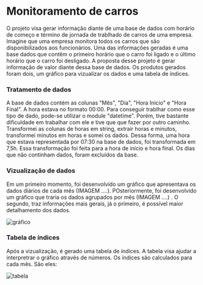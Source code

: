 # Monitoramento de carros

O projeto visa gerar informação diante de uma base de dados com horário de começo e término de jornada de trablhado de carros de uma empresa. 
Imagine que uma empresa monitora todos os carros que são disponibilizados aos funcionários. Uma das informações geradas é uma base dados que
contêm o primeiro horário que o carro foi ligado e o último horário que o carro foi desligado.
A proposta desse projeto é gerar informação de valor diante dessa base de dados. Os produtos gerados foram dois, um gráfico 
para vizualizar os dados e uma tabela de índices.

### Tratamento de dados
A base de dados contém as colunas "Mês", "Dia", "Hora Início" e "Hora Final".
A hora estava no formato 00:00. Para conseguir trablhar como esse tipo de dado, pode-se utilizar o module "datetime". Porém, tive bastante dificuldade em 
trabalhar com ele e tive que que fazer por outro caminho. Transformei as colunas de horas em string, extrair horas e minutos, transformei minutos em horas e somei
os dados. Dessa forma, uma hora que estava representada por 07:30 na base de dados, foi transformada em 7,5h. Essa transformação foi feita
para a hora de início e hora final. 
Os dias que não continham dados, foram excluídos da base.

### Vizualização de dados
Em um primeiro momento, foi desenvolvido um gráfico que apresentava os dados diários de cada mês (IMAGEM ....). POsteriormente, foi desenvolvido 
um gráfico que traria os dados agrupados por mês (IMAGEM ....) . O segundo, traz informações mais gerais, já o primeiro, é possível maior detalhamento
dos dados.

![gráfico](https://user-images.githubusercontent.com/51482960/81885833-9614a580-9571-11ea-979a-1e85c8602f99.png)

### Tabela de índices
Após a vizualização, é gerado uma tabela de índices. A tabela visa ajudar a interpretrar o gráfico através de números.
Os índices são calculados para cada mês. São eles: 

![tabela](https://user-images.githubusercontent.com/51482960/81886344-d6285800-9572-11ea-81ad-743079408154.png)

